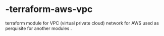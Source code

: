 # -terraform-aws-vpc
terraform module for VPC (virtual private cloud) network for AWS used as perquisite for another modules . 
